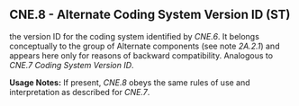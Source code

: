 ## CNE.8 - Alternate Coding System Version ID (ST)

the version ID for the coding system identified by _CNE.6_. It belongs conceptually to the group of Alternate components (see note _2A.2.1_) and appears here only for reasons of backward compatibility. Analogous to _CNE.7 Coding System Version ID_.

**Usage Notes:** If present, _CNE.8_ obeys the same rules of use and interpretation as described for _CNE.7_.
